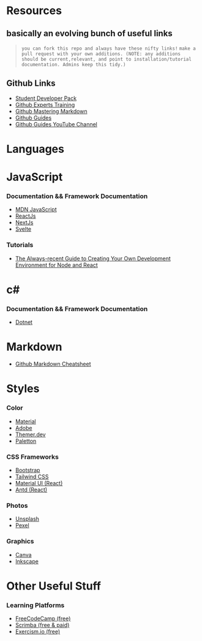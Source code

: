 <!-- ! resource list hero -->
# Resources
## basically an evolving bunch of useful links

>`you can fork this repo and always have these nifty links!`
>`make a pull request with your own additions. (NOTE: any additions should be current,relevant, and point to installation/tutorial documentation. Admins keep this tidy.)`

## Github Links
- [Student Developer Pack](https://education.github.com/pack) 
- [Github Experts Training](https://education.github.com/students/experts)
- [Github Mastering Markdown](https://guides.github.com/features/mastering-markdown/)
- [Github Guides](https://guides.github.com/)
- [Github Guides YouTube Channel](https://www.youtube.com/githubguides)
# Languages
# JavaScript
### Documentation && Framework Documentation
- [MDN JavaScript](https://developer.mozilla.org/en-US/docs/Web/javascript)
- [ReactJs](https://reactjs.org/tutorial/tutorial.html)
- [NextJs](https://nextjs.org/learn/basics/create-nextjs-app?utm_source=next-site&utm_medium=nav-cta&utm_campaign=next-website)
- [Svelte](https://svelte.dev/tutorial/basics)

### Tutorials
- [The Always-recent Guide to Creating Your Own Development Environment for Node and React](https://jscomplete.com/learn/1rd-reactful)

# c#
### Documentation && Framework Documentation
- [Dotnet](https://docs.microsoft.com/en-us/dotnet/csharp/)

# Markdown
- [Github Markdown Cheatsheet](https://github.com/adam-p/markdown-here/wiki/Markdown-Cheatsheet)
# Styles
### Color 
- [Material](https://material.io/resources/color/#!/?view.left=1&view.right=0&primary.color=7B1FA2&secondary.color=FF6D00) 
- [Adobe](https://color.adobe.com/create/color-wheel)
- [Themer.dev](https://themer.dev/)
- [Paletton](https://paletton.com/#uid=1000u0kllllaFw0g0qFqFg0w0aF)

### CSS Frameworks
- [Bootstrap](https://getbootstrap.com/docs/4.5/getting-started/introduction/)
- [Tailwind CSS](https://tailwindcss.com/docs/installation)
- [Material UI (React)](https://material-ui.com/getting-started/installation/)
- [Antd (React)](https://ant.design/docs/react/introduce)

### Photos
- [Unsplash](https://unsplash.com/)
- [Pexel](https://www.pexels.com/)

### Graphics
- [Canva](https://www.canva.com/)
- [Inkscape](https://inkscape.org/release/1.0/windows/)

# Other Useful Stuff
### Learning Platforms
- [FreeCodeCamp (free)](https://www.freecodecamp.org/learn)
- [Scrimba (free & paid)](https://scrimba.com/allcourses)
- [Exercism.io (free)](https://exercism.io/my/tracks)
